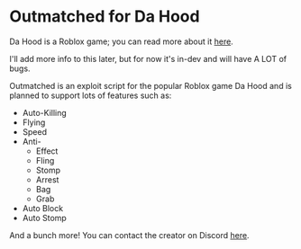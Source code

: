 # Outmatched for Da Hood

Da Hood is a Roblox game; you can read more about it [here](https://www.roblox.com/games/2788229376/Da-Hood).

I'll add more info to this later, but for now it's in-dev and will have A LOT of bugs.

Outmatched is an exploit script for the popular Roblox game Da Hood and is planned to support lots of features such as:

* Auto-Killing
* Flying
* Speed
* Anti-
  - Effect
  - Fling
  - Stomp
  - Arrest
  - Bag
  - Grab
* Auto Block
* Auto Stomp

And a bunch more! You can contact the creator on Discord [here](https://discord.com/users/498984530968051713).
